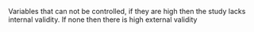 Variables that can not be controlled, if they are high then the study lacks internal validity. If none then there is high external validity